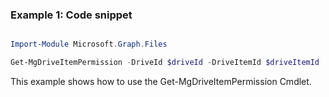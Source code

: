 ### Example 1: Code snippet

```powershell

Import-Module Microsoft.Graph.Files

Get-MgDriveItemPermission -DriveId $driveId -DriveItemId $driveItemId

```
This example shows how to use the Get-MgDriveItemPermission Cmdlet.

